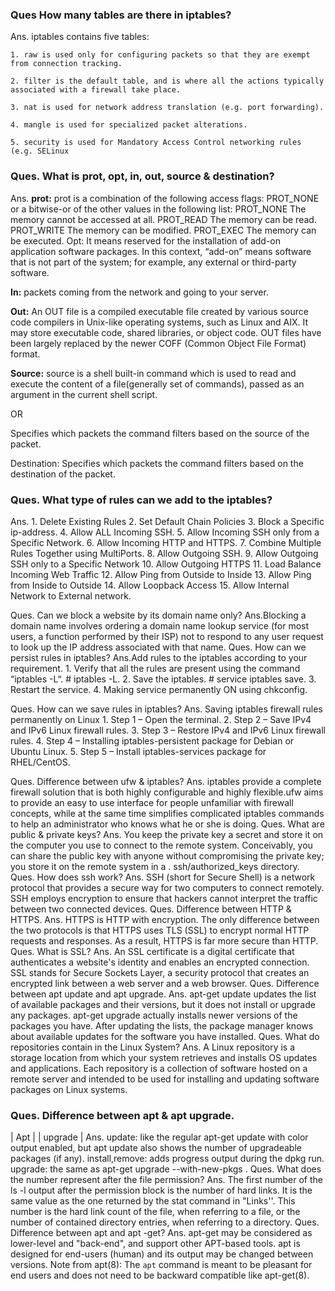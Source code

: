 ### Ques How many tables are there in iptables?

Ans. iptables contains five tables:

    1. raw is used only for configuring packets so that they are exempt from connection tracking.
    
    2. filter is the default table, and is where all the actions typically associated with a firewall take place.
    
    3. nat is used for network address translation (e.g. port forwarding).
    
    4. mangle is used for specialized packet alterations.
    
    5. security is used for Mandatory Access Control networking rules (e.g. SELinux

### Ques. What is prot, opt, in, out, source & destination?

Ans. **prot:** prot is a combination of the following access flags: PROT_NONE or a bitwise-or of the other values in the following list: PROT_NONE The memory cannot be accessed at all. PROT_READ The memory can be read. PROT_WRITE The memory can be modified. PROT_EXEC The memory can be executed.
Opt: It means reserved for the installation of add-on application software packages. In this context, “add-on”  means software that is not part of the system; for example, any external or third-party software.

**In:** packets coming from the network and going to your server.

**Out:** An OUT file is a compiled executable file created by various source code compilers in Unix-like operating systems, such as Linux and AIX. It may store executable code, shared libraries, or object code. OUT files have been largely replaced by the newer COFF (Common Object File Format) format.

**Source:** source is a shell built-in command which is used to read and execute the content of a file(generally set of commands), passed as an argument in the current shell script.

OR

Specifies which packets the command filters based on the source of the packet.

Destination: Specifies which packets the command filters based on the destination of the packet.

### Ques. What type of rules can we add to the iptables?
Ans.
    1. Delete Existing Rules
    2. Set Default Chain Policies
    3. Block a Specific ip-address. 
    4. Allow ALL Incoming SSH. 
    5. Allow Incoming SSH only from a Specific Network. 
    6. Allow Incoming HTTP and HTTPS. 
    7. Combine Multiple Rules Together using MultiPorts. 
    8. Allow Outgoing SSH.
    9.  Allow Outgoing SSH only to a Specific Network
    10. Allow Outgoing HTTPS
    11.  Load Balance Incoming Web Traffic
    12. Allow Ping from Outside to Inside
    13.  Allow Ping from Inside to Outside
    14. Allow Loopback Access
    15. Allow Internal Network to External network.



Ques. Can we block a website by its domain name only?
Ans.Blocking a domain name involves ordering a domain name lookup service (for most users, a function performed by their ISP) not to respond to any user request to look up the IP address associated with that name.
Ques. How can we persist rules in iptables?
Ans.Add rules to the iptables according to your requirement.
    1. Verify that all the rules are present using the command “iptables -L“. # iptables -L.
    2. Save the iptables. # service iptables save.
    3. Restart the service.
    4. Making service permanently ON using chkconfig.

Ques. How can we save rules in iptables?
Ans. Saving iptables firewall rules permanently on Linux
    1. Step 1 – Open the terminal. 
    2. Step 2 – Save IPv4 and IPv6 Linux firewall rules. 
    3. Step 3 – Restore IPv4 and IPv6 Linux firewall rules.
    4. Step 4 – Installing iptables-persistent package for Debian or Ubuntu Linux.
    5. Step 5 – Install iptables-services package for RHEL/CentOS.

Ques. Difference between ufw & iptables?
Ans. iptables provide a complete firewall solution that is both highly configurable and highly flexible.ufw aims to provide an easy to use interface for people unfamiliar with firewall concepts, while at the same time simplifies complicated iptables commands to help an administrator who knows what he or she is doing.
Ques. What are public & private keys?
Ans. You keep the private key a secret and store it on the computer you use to connect to the remote system. Conceivably, you can share the public key with anyone without compromising the private key; you store it on the remote system in a . ssh/authorized_keys directory.
Ques. How does ssh work?
Ans. SSH (short for Secure Shell) is a network protocol that provides a secure way for two computers to connect remotely. SSH employs encryption to ensure that hackers cannot interpret the traffic between two connected devices.
Ques. Difference between HTTP & HTTPS.
Ans. HTTPS is HTTP with encryption. The only difference between the two protocols is that HTTPS uses TLS (SSL) to encrypt normal HTTP requests and responses. As a result, HTTPS is far more secure than HTTP.
Ques. What is SSL?
Ans. An SSL certificate is a digital certificate that authenticates a website's identity and enables an encrypted connection. SSL stands for Secure Sockets Layer, a security protocol that creates an encrypted link between a web server and a web browser.
Ques. Difference between apt update and apt upgrade.
Ans. apt-get update updates the list of available packages and their versions, but it does not install or upgrade any packages. apt-get upgrade actually installs newer versions of the packages you have. After updating the lists, the package manager knows about available updates for the software you have installed.
Ques. What do repositories contain in the Linux System?
Ans. A Linux repository is a storage location from which your system retrieves and installs OS updates and applications. Each repository is a collection of software hosted on a remote server and intended to be used for installing and updating software packages on Linux systems.
### Ques. Difference between apt & apt upgrade.
| Apt | | upgrade |
Ans. update: like the regular apt-get update with color output enabled, but apt update also shows the number of upgradeable packages (if any). install,remove: adds progress output during the dpkg run. upgrade: the same as apt-get upgrade --with-new-pkgs .
Ques. What does the number represent after the file permission?
Ans. The first number of the ls -l output after the permission block is the number of hard links. It is the same value as the one returned by the stat command in "Links''. This number is the hard link count of the file, when referring to a file, or the number of contained directory entries, when referring to a directory.
Ques. Difference between apt and apt -get?
Ans.  apt-get may be considered as lower-level and "back-end", and support other APT-based tools. apt is designed for end-users (human) and its output may be changed between versions. Note from apt(8): The `apt` command is meant to be pleasant for end users and does not need to be backward compatible like apt-get(8).

